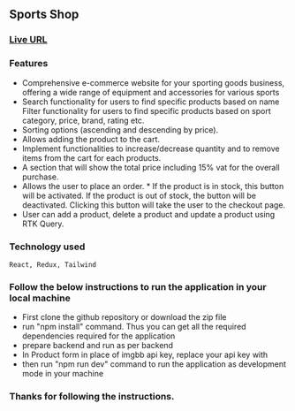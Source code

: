 ## Sports Shop

### [Live URL](https://sports-shop-frontend.vercel.app) 

### Features

- Comprehensive e-commerce website for your sporting goods business, offering a wide range of equipment and accessories for various sports
-  Search functionality for users to find specific products based on name Filter functionality for users to find specific products based on sport category, price, brand, rating etc.
-  Sorting options (ascending and descending by price).
-  Allows adding the product to the cart.
-  Implement functionalities to increase/decrease quantity and to remove items from the cart for each products.
-  A section that will show the total price including 15% vat for the overall purchase.
-  Allows the user to place an order. * If the product is in stock, this button will be activated. If the product is out of stock, the button will be deactivated. Clicking this button will take the user to the checkout page.
-  User can add a product, delete a product and update a product using RTK Query.

### Technology used

    React, Redux, Tailwind

### Follow the below instructions to run the application in your local machine

- First clone the github repository or download the zip file
- run "npm install" command. Thus you can get all the required dependencies required for the application
- prepare backend and run as per backend
- In Product form in place of imgbb api key, replace your api key with
- then run "npm run dev" command to run the application as development mode in your machine

### Thanks for following the instructions.
